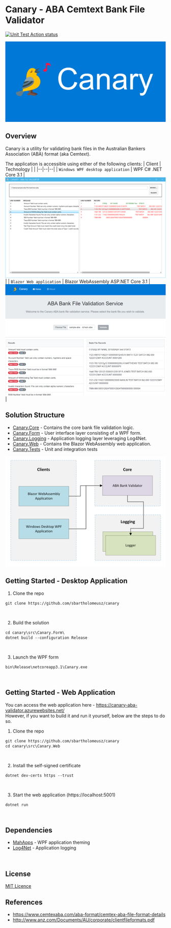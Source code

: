 # Canary - ABA Cemtext Bank File Validator
[![Unit Test Action status](https://github.com/sbartholomeusz/canary/workflows/dotnet-unit-tests/badge.svg)](https://github.com/sbartholomeusz/canary/actions)

![Banner](/docs/project-banner.png?raw=true "")

## Overview
Canary is a utility for validating bank files in the Australian Bankers Association (ABA) format (aka Cemtext).

The application is accessible using either of the following clients:
| Client | Technology |  |
|--|--|--|
| `Windows WPF desktop application` | WPF C# .NET Core 3.1 | ![WPF App Screenshot](/docs/wpf-screenshot.png?raw=true "") |
| `Blazor Web application` | Blazor WebAssembly ASP<span></span>.NET Core 3.1 | ![WASM App Screenshot](/docs/blazor-web-screenshot.png?raw=true "") |


## Solution Structure
* <u>Canary.Core</u> - Contains the core bank file validation logic.
* <u>Canary.Form</u> - User interface layer consisting of a WPF form.
* <u>Canary.Logging</u> - Application logging layer leveraging Log4Net.
* <u>Canary.Web</u> - Contains the Blazor WebAssembly web application.
* <u>Canary.Tests</u> - Unit and integration tests

![Solution Dependency Map](/docs/high-level-overview.png?raw=true "Solution Structure")

## Getting Started - Desktop Application
1. Clone the repo
```console
git clone https://github.com/sbartholomeusz/canary
```
<br />

2. Build the solution
```console
cd canary\src\Canary.Form\
dotnet build --configuration Release
```
<br />

3. Launch the WPF form
```console
bin\Release\netcoreapp3.1\Canary.exe
```
<br />

## Getting Started - Web Application
You can access the web application here - https://canary-aba-validator.azurewebsites.net/
<br/>
However, if you want to build it and run it yourself, below are the steps to do so.

1. Clone the repo
```console
git clone https://github.com/sbartholomeusz/canary
cd canary\src\Canary.Web
```
<br />

2. Install the self-signed certificate
```console
dotnet dev-certs https --trust
```
<br />

3. Start the web application (https://localhost:5001)
```console
dotnet run
```
<br />

## Dependencies
* [MahApps](https://mahapps.com/docs/guides/quick-start) - WPF application theming
* [Log4Net](https://logging.apache.org/log4net/release/manual/introduction.html) - Application logging
<br />

## License
[MIT Licence](http://en.wikipedia.org/wiki/MIT_License)
<br />

## References
* https://www.cemtexaba.com/aba-format/cemtex-aba-file-format-details
* http://www.anz.com/Documents/AU/corporate/clientfileformats.pdf
